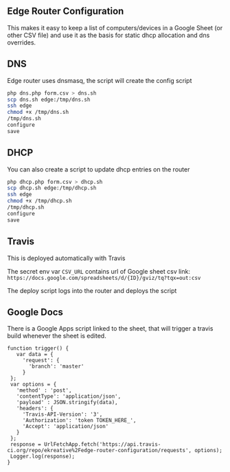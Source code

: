 ## Edge Router Configuration

This makes it easy to keep a list of computers/devices in a Google Sheet (or other CSV file)
and use it as the basis for static dhcp allocation and dns overrides.

## DNS

Edge router uses dnsmasq, the script will create the config script

```bash
php dns.php form.csv > dns.sh
scp dns.sh edge:/tmp/dns.sh
ssh edge
chmod +x /tmp/dns.sh
/tmp/dns.sh
configure
save
```

## DHCP

You can also create a script to update dhcp entries on the router

```bash
php dhcp.php form.csv > dhcp.sh
scp dhcp.sh edge:/tmp/dhcp.sh
ssh edge
chmod +x /tmp/dhcp.sh
/tmp/dhcp.sh
configure
save
```

## Travis

This is deployed automatically with Travis

The secret env var `CSV_URL` contains url of Google sheet csv link: `https://docs.google.com/spreadsheets/d/{ID}/gviz/tq?tqx=out:csv`

The deploy script logs into the router and deploys the script

## Google Docs

There is a Google Apps script linked to the sheet, that will trigger a travis build whenever the sheet is edited.

```
function trigger() {
   var data = {
     'request': {
       'branch': 'master'
     }
 };
 var options = {
   'method' : 'post',
   'contentType': 'application/json',
   'payload' : JSON.stringify(data),
   'headers': {
     'Travis-API-Version': '3',
     'Authorization': 'token TOKEN_HERE_',
     'Accept': 'application/json'
   }
 };
 response = UrlFetchApp.fetch('https://api.travis-ci.org/repo/ekreative%2Fedge-router-configuration/requests', options);
 Logger.log(response);
}
```
